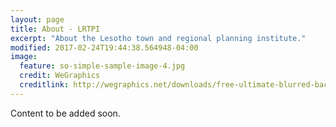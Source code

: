 ```yaml
---
layout: page
title: About - LRTPI
excerpt: "About the Lesotho town and regional planning institute."
modified: 2017-02-24T19:44:38.564948-04:00
image:
  feature: so-simple-sample-image-4.jpg
  credit: WeGraphics
  creditlink: http://wegraphics.net/downloads/free-ultimate-blurred-background-pack/
---
```


Content to be added soon.
